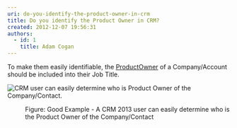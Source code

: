 ```yaml
---
uri: do-you-identify-the-product-owner-in-crm
title: Do you identify the Product Owner in CRM?
created: 2012-12-07 19:56:31
authors:
  - id: 1
    title: Adam Cogan
---
```





<span class='intro'> <p>​​To make them easily identifiable​, the&#160;<a href="/_layouts/15/FIXUPREDIRECT.ASPX?WebId=3dfc0e07-e23a-4cbb-aac2-e778b71166a2&amp;TermSetId=07da3ddf-0924-4cd2-a6d4-a4809ae20160&amp;TermId=d3fc9341-c12c-465c-800b-c8575375d138">Product ​Owner</a>​ of a Company/Account should be included into their Job Title. </p> </span>

<dl class="badImage">
          <dt><img src="/PublishingImages/BetterCRMDataGoodExam.jpg" alt="CRM user can easily determine who is Product Owner of the Company/Contact." /></dt></dl><dl class="goodImage">
          <dd>
            Figure&#58; Good Example -​&#160;A&#160;CRM 2013 user can easily determine who is the Product Owner of the Company/Contact</dd>
        </dl>



